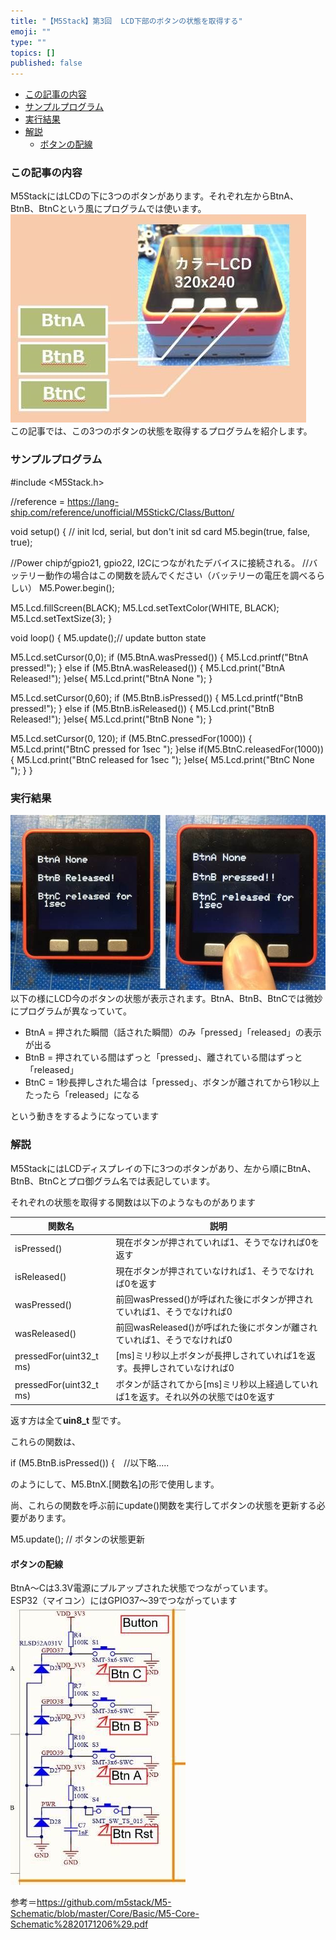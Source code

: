 ```yaml
---
title: "【M5Stack】第3回  LCD下部のボタンの状態を取得する"
emoji: ""
type: ""
topics: []
published: false
---
```


* [この記事の内容](#この記事の内容)
* [サンプルプログラム](#サンプルプログラム)
* [実行結果](#実行結果)
* [解説](#解説)  
   * [ボタンの配線](#ボタンの配線)

### この記事の内容

M5StackにはLCDの下に3つのボタンがあります。それぞれ左からBtnA、BtnB、BtnCという風にプログラムでは使います。  
![f:id:pythonjacascript:20200519113814j:plain](/images/ppythonjacascript2020051920200519113814.jpg "f:id:pythonjacascript:20200519113814j:plain")  
この記事では、この3つのボタンの状態を取得するプログラムを紹介します。  
  
### サンプルプログラム

#include <M5Stack.h>

//reference = https://lang-ship.com/reference/unofficial/M5StickC/Class/Button/

void setup() {
  // init lcd, serial, but don't init sd card
  M5.begin(true, false, true);

   //Power chipがgpio21, gpio22, I2Cにつながれたデバイスに接続される。
  //バッテリー動作の場合はこの関数を読んでください（バッテリーの電圧を調べるらしい）
  M5.Power.begin();

  M5.Lcd.fillScreen(BLACK);
  M5.Lcd.setTextColor(WHITE, BLACK);
  M5.Lcd.setTextSize(3);
}


void loop() {
  M5.update();// update button state
   
  M5.Lcd.setCursor(0,0);
  if (M5.BtnA.wasPressed()) {
    M5.Lcd.printf("BtnA pressed!");
  } else if (M5.BtnA.wasReleased()) {
    M5.Lcd.print("BtnA Released!");
  }else{
    M5.Lcd.print("BtnA None     ");
  }
  

  M5.Lcd.setCursor(0,60);
  if (M5.BtnB.isPressed()) {
    M5.Lcd.printf("BtnB pressed!");
  } else if (M5.BtnB.isReleased()) {
    M5.Lcd.print("BtnB Released!");
  }else{
    M5.Lcd.print("BtnB None     ");
  }
  
   
  M5.Lcd.setCursor(0, 120);
  if (M5.BtnC.pressedFor(1000)) {
    M5.Lcd.print("BtnC pressed for 1sec  ");
  }else if(M5.BtnC.releasedFor(1000)){
    M5.Lcd.print("BtnC released for 1sec ");
  }else{
    M5.Lcd.print("BtnC None              ");
  }
}

### 実行結果

![f:id:pythonjacascript:20200519114002j:plain](/images/ppythonjacascript2020051920200519114002.jpg "f:id:pythonjacascript:20200519114002j:plain")  
以下の様にLCD今のボタンの状態が表示されます。BtnA、BtnB、BtnCでは微妙にプログラムが異なっていて。

* BtnA = 押された瞬間（話された瞬間）のみ「pressed」「released」の表示が出る
* BtnB = 押されている間はずっと「pressed」、離されている間はずっと「released」
* BtnC = 1秒長押しされた場合は「pressed」、ボタンが離されてから1秒以上たったら「released」になる

という動きをするようになっています  
  
  
### 解説

M5StackにはLCDディスプレイの下に3つのボタンがあり、左から順にBtnA、BtnB、BtnCとプロ御グラム名では表記しています。

それぞれの状態を取得する関数は以下のようなものがあります

| 関数名                      | 説明                                             |
| ------------------------ | ---------------------------------------------- |
| isPressed()              | 現在ボタンが押されていれば1、そうでなければ0を返す                     |
| isReleased()             | 現在ボタンが押されていなければ1、そうでなければ0を返す                   |
| wasPressed()             | 前回wasPressed()が呼ばれた後にボタンが押されていれば1、そうでなければ0     |
| wasReleased()            | 前回wasReleased()が呼ばれた後にボタンが離されていれば1、そうでなければ0    |
| pressedFor(uint32\_t ms) | \[ms\]ミリ秒以上ボタンが長押しされていれば1を返す。長押しされていなければ0      |
| pressedFor(uint32\_t ms) | ボタンが話されてから\[ms\]ミリ秒以上経過していれば1を返す。それ以外の状態では0を返す |

返す方は全て**uin8\_t** 型です。

これらの関数は、

  if (M5.BtnB.isPressed()) {　//以下略.....

のようにして、M5.BtnX.\[関数名\]の形で使用します。

尚、これらの関数を呼ぶ前にupdate()関数を実行してボタンの状態を更新する必要があります。

M5.update(); // ボタンの状態更新
  
  
#### ボタンの配線

BtnA～Cは3.3V電源にプルアップされた状態でつながっています。  
ESP32（マイコン）にはGPIO37～39でつながっています  
![f:id:pythonjacascript:20200519115213j:plain](/images/ppythonjacascript2020051920200519115213.jpg "f:id:pythonjacascript:20200519115213j:plain")  
  
参考＝<https://github.com/m5stack/M5-Schematic/blob/master/Core/Basic/M5-Core-Schematic%2820171206%29.pdf>  
